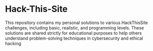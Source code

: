 # Hack-This-Site
This repository contains my personal solutions to various HackThisSite challenges, including basic, realistic, and programming levels. These solutions are shared strictly for educational purposes to help others understand problem-solving techniques in cybersecurity and ethical hacking
